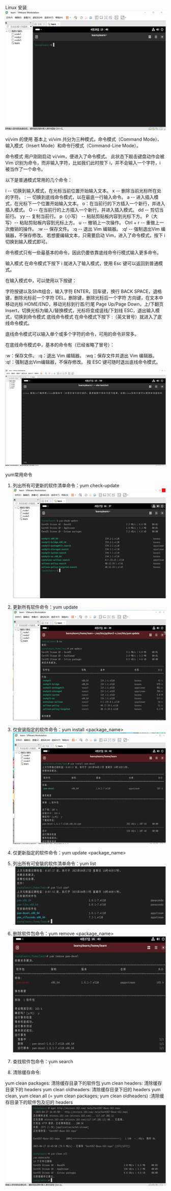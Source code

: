 Linux 安装
![](https://github.com/Giggle5/libaolei/blob/main/images/linux.png)

vi/vim 的使用
基本上 vi/vim 共分为三种模式，命令模式（Command Mode）、输入模式（Insert Mode）和命令行模式（Command-Line Mode）。

命令模式
用户刚刚启动 vi/vim，便进入了命令模式。
此状态下敲击键盘动作会被 Vim 识别为命令，而非输入字符，比如我们此时按下 i，并不会输入一个字符，i 被当作了一个命令。

以下是普通模式常用的几个命令：

i -- 切换到输入模式，在光标当前位置开始输入文本。
x -- 删除当前光标所在处的字符。
: -- 切换到底线命令模式，以在最底一行输入命令。
a -- 进入插入模式，在光标下一个位置开始输入文本。
o：在当前行的下方插入一个新行，并进入插入模式。
O -- 在当前行的上方插入一个新行，并进入插入模式。
dd -- 剪切当前行。
yy -- 复制当前行。
p（小写） -- 粘贴剪贴板内容到光标下方。
P（大写）-- 粘贴剪贴板内容到光标上方。
u -- 撤销上一次操作。
Ctrl + r -- 重做上一次撤销的操作。
:w -- 保存文件。
:q -- 退出 Vim 编辑器。
:q! -- 强制退出Vim 编辑器，不保存修改。
若想要编辑文本，只需要启动 Vim，进入了命令模式，按下 i 切换到输入模式即可。

命令模式只有一些最基本的命令，因此仍要依靠底线命令行模式输入更多命令。

输入模式
在命令模式下按下 i 就进入了输入模式，使用 Esc 键可以返回到普通模式。

在输入模式中，可以使用以下按键：

字符按键以及Shift组合，输入字符
ENTER，回车键，换行
BACK SPACE，退格键，删除光标前一个字符
DEL，删除键，删除光标后一个字符
方向键，在文本中移动光标
HOME/END，移动光标到行首/行尾
Page Up/Page Down，上/下翻页
Insert，切换光标为输入/替换模式，光标将变成竖线/下划线
ESC，退出输入模式，切换到命令模式
底线命令模式
在命令模式下按下 :（英文冒号）就进入了底线命令模式。

底线命令模式可以输入单个或多个字符的命令，可用的命令非常多。

在底线命令模式中，基本的命令有（已经省略了冒号）：

:w：保存文件。
:q：退出 Vim 编辑器。
:wq：保存文件并退出 Vim 编辑器。
:q!：强制退出Vim编辑器，不保存修改。
按 ESC 键可随时退出底线命令模式。

![](https://github.com/Giggle5/libaolei/blob/main/images/vim.png)


yum常用命令
1. 列出所有可更新的软件清单命令：yum check-update
![](https://github.com/Giggle5/libaolei/blob/main/images/yum.png)
2. 更新所有软件命令：yum update
![](https://github.com/Giggle5/libaolei/blob/main/images/yum2.png)
3. 仅安装指定的软件命令：yum install <package_name>
![](https://github.com/Giggle5/libaolei/blob/main/images/yum4.png)
4. 仅更新指定的软件命令：yum update <package_name>

5. 列出所有可安裝的软件清单命令：yum list
![](https://github.com/Giggle5/libaolei/blob/main/images/yum5.png)
6. 删除软件包命令：yum remove <package_name>
![](https://github.com/Giggle5/libaolei/blob/main/images/yum3.png)
7. 查找软件包命令：yum search <keyword>

8. 清除缓存命令:

yum clean packages: 清除缓存目录下的软件包
yum clean headers: 清除缓存目录下的 headers
yum clean oldheaders: 清除缓存目录下旧的 headers
yum clean, yum clean all (= yum clean packages; yum clean oldheaders) :清除缓存目录下的软件包及旧的 headers
![](https://github.com/Giggle5/libaolei/blob/main/images/yum6.png)

